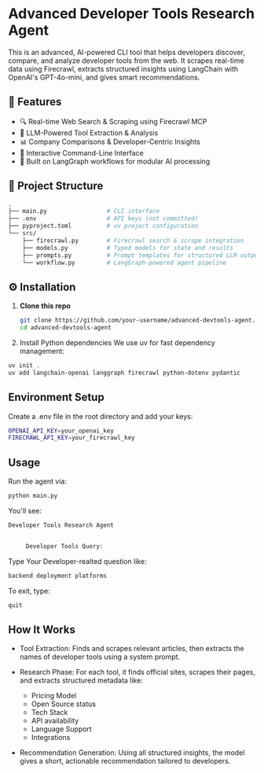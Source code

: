 # Advanced Developer Tools Research Agent

This is an advanced, AI-powered CLI tool that helps developers discover, compare, and analyze developer tools from the web. It scrapes real-time data using Firecrawl, extracts structured insights using LangChain with OpenAI's GPT-4o-mini, and gives smart recommendations.


## 🚀 Features

- 🔍 Real-time Web Search & Scraping using Firecrawl MCP
- 🧠 LLM-Powered Tool Extraction & Analysis
- 📊 Company Comparisons & Developer-Centric Insights
- 💬 Interactive Command-Line Interface
- 🧩 Built on LangGraph workflows for modular AI processing


## 📁 Project Structure
```bash
.
├── main.py                 # CLI interface
├── .env                    # API keys (not committed)
├── pyproject.toml          # uv project configuration
└── src/
    ├── firecrawl.py        # Firecrawl search & scrape integration
    ├── models.py           # Typed models for state and results
    ├── prompts.py          # Prompt templates for structured LLM output
    └── workflow.py         # LangGraph-powered agent pipeline

```



## ⚙️ Installation

1. **Clone this repo**

   ```bash
   git clone https://github.com/your-username/advanced-devtools-agent.git
   cd advanced-devtools-agent
   ```
2. Install Python dependencies
We use uv for fast dependency management:

```bash
uv init .
uv add langchain-openai langgraph firecrawl python-dotenv pydantic
```

## Environment Setup
Create a .env file in the root directory and add your keys:

```bash
OPENAI_API_KEY=your_openai_key
FIRECRAWL_API_KEY=your_firecrawl_key
```
## Usage
Run the agent via:
```bash
python main.py
```

You'll see:
```bash
Developer Tools Research Agent


     Developer Tools Query:
```

Type Your Developer-realted question like:
```bash
backend deployment platforms
```

To exit, type:
```bash
quit
```

## How It Works
- Tool Extraction: Finds and scrapes relevant articles, then extracts the names of developer tools using a system prompt.
- Research Phase: For each tool, it finds official sites, scrapes their pages, and extracts structured metadata like:
    - Pricing Model
    - Open Source status
    - Tech Stack
    - API availability
    - Language Support
    - Integrations

- Recommendation Generation: Using all structured insights, the model gives a short, actionable recommendation tailored to developers.


##
